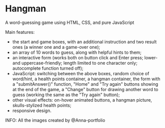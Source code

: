 # Hangman
A word-guessing game using HTML, CSS, and pure JavaScript

Main features:

- the start and game boxes, with an additional instruction and two result ones (a winner one and a game-over one);
- an array of 10 words to guess, along with helpful hints to them;
- an interactive form (works both on button click and Enter press; lower- and uppercase-friendly; length limited to one character only; autocomplete function turned off);
- JavaScript: switching between the above boxes, random choice of word/hint, a health points container, a hangman container, the form with a "submitAnswer()" function, "Home" and "Try again" buttons showing at the end of the game, a "Change" button for drawing another word to guess (working the same as the "Try again" button);
- other visual effects: on-hover animated buttons, a hangman picture, skulls-stylized health points;
- responsive design.

INFO: All the images created by @Anna-portfolio
